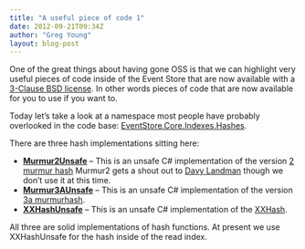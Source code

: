```yaml
---
title: "A useful piece of code 1"
date: 2012-09-21T09:34Z
author: "Greg Young"
layout: blog-post
---
```


One of the great things about having gone OSS is that we can highlight very useful pieces of code inside of the Event Store that are now available with a [3-Clause BSD license](http://opensource.org/licenses/BSD-3-Clause). In other words pieces of code that are now available for you to use if you want to.

Today let’s take a look at a namespace most people have probably overlooked in the code base: [EventStore.Core.Indexes.Hashes](https://github.com/EventStore/EventStore/tree/master/src/EventStore/EventStore.Core/Index/Hashes).

There are three hash implementations sitting here:

- **[Murmur2Unsafe](https://github.com/EventStore/EventStore/blob/master/src/EventStore/EventStore.Core/Index/Hashes/Murmur2Unsafe.cs)** – This is an unsafe C# implementation of the version [2 murmur hash](http://en.wikipedia.org/wiki/MurmurHash) Murmur2 gets a shout out to [Davy Landman](http://landman-code.blogspot.com/) though we don’t use it at this time.
- **[Murmur3AUnsafe](https://github.com/EventStore/EventStore/blob/master/src/EventStore/EventStore.Core/Index/Hashes/Murmur3AUnsafe.cs)** – This is an unsafe C# implementation of the version [3a murmurhash](http://en.wikipedia.org/wiki/MurmurHash).
- **[XXHashUnsafe](https://github.com/EventStore/EventStore/blob/master/src/EventStore/EventStore.Core/Index/Hashes/XXHashUnsafe.cs)** – This is an unsafe C# implementation of the [XXHash](http://code.google.com/p/xxhash/).

All three are solid implementations of hash functions. At present we use XXHashUnsafe for the hash inside of the read index.